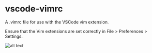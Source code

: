 # vscode-vimrc
A .vimrc file for use with the VSCode vim extension.

Ensure that the Vim extensions are set correctly in File > Preferences > Settings.

![alt text](https://github.com/Cardi-BB/vscode-vimrc/images/extension-settings.png)
